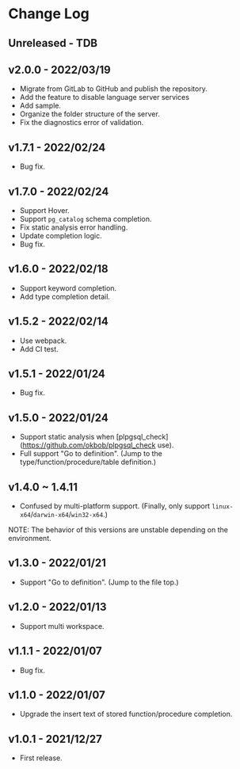 # Change Log

## Unreleased - TDB

## v2.0.0 - 2022/03/19
- Migrate from GitLab to GitHub and publish the repository.
- Add the feature to disable language server services
- Add sample.
- Organize the folder structure of the server.
- Fix the diagnostics error of validation.

## v1.7.1 - 2022/02/24
- Bug fix.

## v1.7.0 - 2022/02/24
- Support Hover.
- Support `pg_catalog` schema completion.
- Fix static analysis error handling.
- Update completion logic.
- Bug fix.

## v1.6.0 - 2022/02/18
- Support keyword completion.
- Add type completion detail.

## v1.5.2 - 2022/02/14
- Use webpack.
- Add CI test.

## v1.5.1 - 2022/01/24
- Bug fix.

## v1.5.0 - 2022/01/24
- Support static analysis when [plpgsql_check](https://github.com/okbob/plpgsql_check use).
- Full support "Go to definition". (Jump to the type/function/procedure/table definition.)

## v1.4.0 ~ 1.4.11
- Confused by multi-platform support. (Finally, only support `linux-x64`/`darwin-x64`/`win32-x64`.)

NOTE: The behavior of this versions are unstable depending on the environment.

## v1.3.0 - 2022/01/21
- Support "Go to definition". (Jump to the file top.)

## v1.2.0 - 2022/01/13
- Support multi workspace.

## v1.1.1 - 2022/01/07
- Bug fix.

## v1.1.0 - 2022/01/07
- Upgrade the insert text of stored function/procedure completion.

## v1.0.1 - 2021/12/27
- First release.
